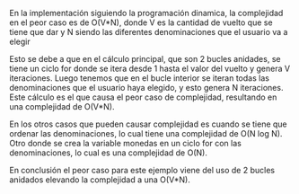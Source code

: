 En la implementación siguiendo la programación dinamica, la complejidad en el peor caso es de O(V*N), donde V es la cantidad de vuelto que se tiene que dar y N siendo las diferentes denominaciones que el usuario va a elegir

Esto se debe a que en el cálculo principal, que son 2 bucles anidades, se tiene un ciclo for donde se itera desde 1 hasta el valor del vuelto y genera V iteraciones. Luego tenemos que en el bucle interior se iteran todas las denominaciones que el usuario haya elegido, y esto genera N iteraciones. Este cálculo es el que causa el peor caso de complejidad, resultando en una complejidad de O(V*N).


En los otros casos que pueden causar complejidad es cuando se tiene que ordenar las denominaciones, lo cual tiene una complejidad de O(N log N). Otro donde se crea la variable monedas en un ciclo for con las denominaciones, lo cual es una complejidad de O(N).

En conclusión el peor caso para este ejemplo viene del uso de 2 bucles anidados elevando la complejidad a una O(V*N).